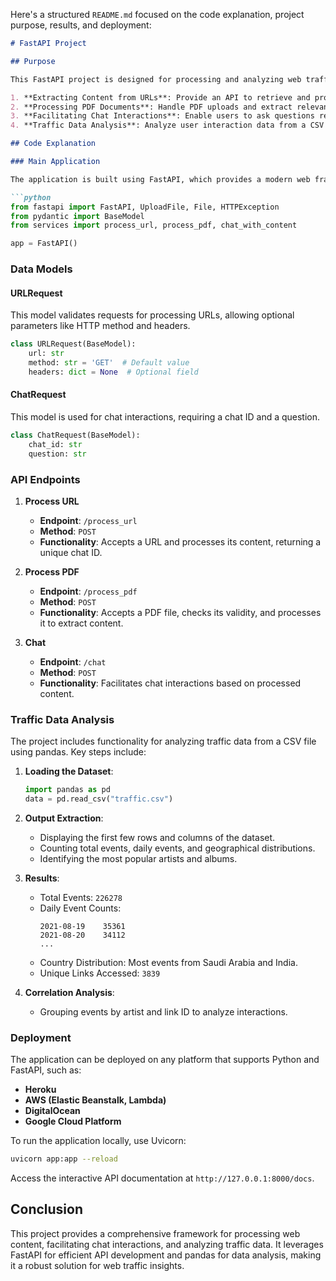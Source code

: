 Here's a structured `README.md` focused on the code explanation, project purpose, results, and deployment:

```markdown
# FastAPI Project

## Purpose

This FastAPI project is designed for processing and analyzing web traffic data. The main objectives include:

1. **Extracting Content from URLs**: Provide an API to retrieve and process content from specified web URLs.
2. **Processing PDF Documents**: Handle PDF uploads and extract relevant content for further analysis.
3. **Facilitating Chat Interactions**: Enable users to ask questions related to the processed content.
4. **Traffic Data Analysis**: Analyze user interaction data from a CSV file to derive insights about events, geographical distribution, and popular content.

## Code Explanation

### Main Application

The application is built using FastAPI, which provides a modern web framework for building APIs with Python.

```python
from fastapi import FastAPI, UploadFile, File, HTTPException
from pydantic import BaseModel
from services import process_url, process_pdf, chat_with_content

app = FastAPI()
```

### Data Models

#### URLRequest

This model validates requests for processing URLs, allowing optional parameters like HTTP method and headers.

```python
class URLRequest(BaseModel):
    url: str
    method: str = 'GET'  # Default value
    headers: dict = None  # Optional field
```

#### ChatRequest

This model is used for chat interactions, requiring a chat ID and a question.

```python
class ChatRequest(BaseModel):
    chat_id: str
    question: str
```

### API Endpoints

1. **Process URL**
   - **Endpoint**: `/process_url`
   - **Method**: `POST`
   - **Functionality**: Accepts a URL and processes its content, returning a unique chat ID.

2. **Process PDF**
   - **Endpoint**: `/process_pdf`
   - **Method**: `POST`
   - **Functionality**: Accepts a PDF file, checks its validity, and processes it to extract content.

3. **Chat**
   - **Endpoint**: `/chat`
   - **Method**: `POST`
   - **Functionality**: Facilitates chat interactions based on processed content.

### Traffic Data Analysis

The project includes functionality for analyzing traffic data from a CSV file using pandas. Key steps include:

1. **Loading the Dataset**:
   ```python
   import pandas as pd
   data = pd.read_csv("traffic.csv")
   ```

2. **Output Extraction**:
   - Displaying the first few rows and columns of the dataset.
   - Counting total events, daily events, and geographical distributions.
   - Identifying the most popular artists and albums.

3. **Results**:
   - Total Events: `226278`
   - Daily Event Counts: 
     ```
     2021-08-19    35361
     2021-08-20    34112
     ...
     ```
   - Country Distribution: Most events from Saudi Arabia and India.
   - Unique Links Accessed: `3839`

4. **Correlation Analysis**:
   - Grouping events by artist and link ID to analyze interactions.

### Deployment

The application can be deployed on any platform that supports Python and FastAPI, such as:

- **Heroku**
- **AWS (Elastic Beanstalk, Lambda)**
- **DigitalOcean**
- **Google Cloud Platform**

To run the application locally, use Uvicorn:

```bash
uvicorn app:app --reload
```

Access the interactive API documentation at `http://127.0.0.1:8000/docs`.

## Conclusion

This project provides a comprehensive framework for processing web content, facilitating chat interactions, and analyzing traffic data. It leverages FastAPI for efficient API development and pandas for data analysis, making it a robust solution for web traffic insights.
```
